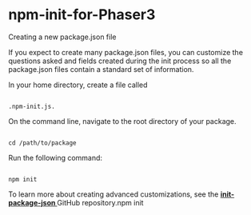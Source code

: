 # npm-init-for-Phaser3
Creating a new package.json file

If you expect to create many package.json files, you can customize the questions asked and fields created during the init process so all the package.json files contain a standard set of information.

In your home directory, create a file called 
<pre class="  language-javascript"><code class="  language-javascript">
.npm-init.js.
</code></pre>

On the command line, navigate to the root directory of your package.
<pre class="  language-javascript"><code class="  language-javascript">
cd /path/to/package
</code></pre>
Run the following command:
<pre class="  language-javascript"><code class="  language-javascript">
npm init
</code></pre>

To learn more about creating advanced customizations, see the
**[ init-package-json ](https://github.com/npm/init-package-json)**
GitHub repository.npm init
